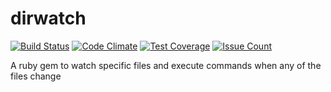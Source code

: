 # dirwatch

[![Build Status](https://travis-ci.org/ThunderKey/dirwatch.svg?branch=master)](https://travis-ci.org/ThunderKey/dirwatch)
[![Code Climate](https://codeclimate.com/github/ThunderKey/dirwatch/badges/gpa.svg)](https://codeclimate.com/github/ThunderKey/dirwatch)
[![Test Coverage](https://codeclimate.com/github/ThunderKey/dirwatch/badges/coverage.svg)](https://codeclimate.com/github/ThunderKey/dirwatch/coverage)
[![Issue Count](https://codeclimate.com/github/ThunderKey/dirwatch/badges/issue_count.svg)](https://codeclimate.com/github/ThunderKey/dirwatch/issues)

A ruby gem to watch specific files and execute commands when any of the files change

